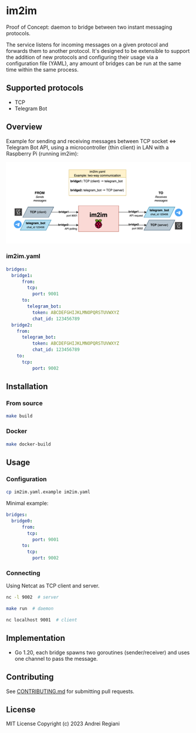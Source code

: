 # im2im

Proof of Concept: daemon to bridge between two instant messaging protocols.

The service listens for incoming messages on a given protocol and forwards them to another protocol. It's designed to be extensible to support the addition of new protocols and configuring their usage via a configuration file (YAML), any amount of bridges can be run at the same time within the same process.

## Supported protocols

* TCP
* Telegram Bot

## Overview

Example for sending and receiving messages between TCP socket ⇔ Telegram Bot API, using a microcontroller (thin client) in LAN with a Raspberry Pi (running im2im):

![Alt text](./assets/overview.png "Overview")

### im2im.yaml

```yaml
bridges:
  bridge1:
      from:
        tcp:
          port: 9001
      to:
        telegram_bot:
          token: ABCDEFGHIJKLMNOPQRSTUVWXYZ
          chat_id: 123456789
  bridge2:
    from:
      telegram_bot:
          token: ABCDEFGHIJKLMNOPQRSTUVWXYZ
          chat_id: 123456789
    to:
      tcp:
          port: 9002
```

## Installation

### From source

```bash
make build
```

### Docker

```bash
make docker-build
```

## Usage

### Configuration

```bash
cp im2im.yaml.example im2im.yaml
```

Minimal example:

```yaml
bridges:
  bridge0:
      from:
        tcp:
          port: 9001
      to:
        tcp:
          port: 9002
```

### Connecting

Using Netcat as TCP client and server.

```bash
nc -l 9002  # server
```

```bash
make run  # daemon
```

```bash
nc localhost 9001  # client
```

## Implementation

* Go 1.20, each bridge spawns two goroutines (sender/receiver) and uses one channel to pass the message.

## Contributing

See [CONTRIBUTING.md](CONTRIBUTING.md) for submitting pull requests.

## License

MIT License
Copyright (c) 2023 Andrei Regiani
